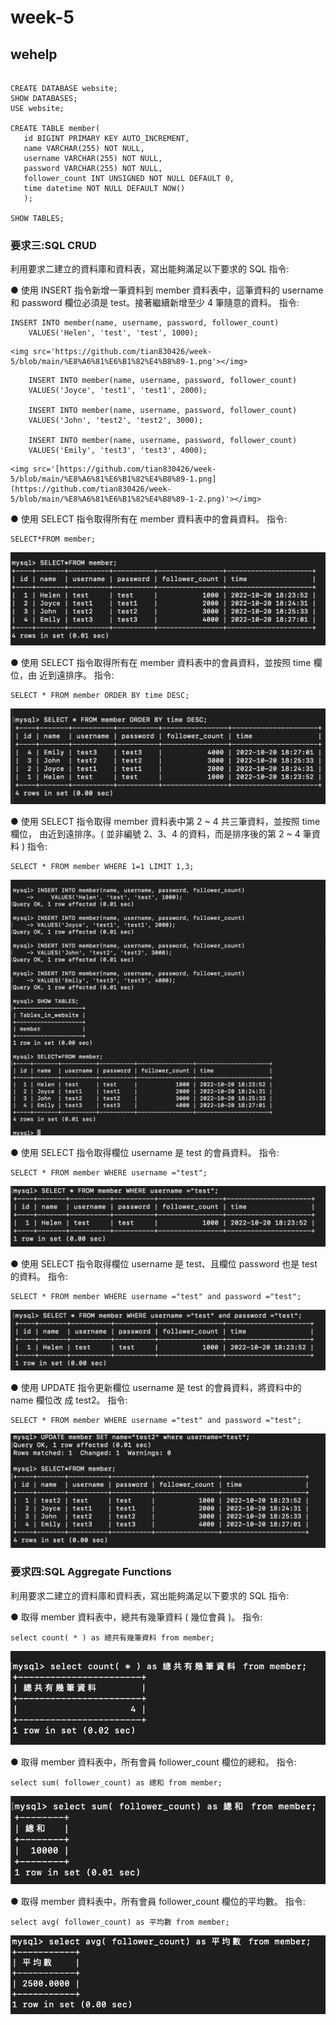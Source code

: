 # week-5
## wehelp

```

CREATE DATABASE website;
SHOW DATABASES;
USE website;

CREATE TABLE member(
   id BIGINT PRIMARY KEY AUTO_INCREMENT,
   name VARCHAR(255) NOT NULL,
   username VARCHAR(255) NOT NULL,
   password VARCHAR(255) NOT NULL,
   follower_count INT UNSIGNED NOT NULL DEFAULT 0,
   time datetime NOT NULL DEFAULT NOW()
   );
   
SHOW TABLES;

```
### 要求三:SQL CRUD 
利用要求二建立的資料庫和資料表，寫出能夠滿足以下要求的 SQL 指令:

● 使用 INSERT 指令新增一筆資料到 member 資料表中，這筆資料的 username 和 password 欄位必須是 test。接著繼續新增至少 4 筆隨意的資料。
指令:
```
INSERT INTO member(name, username, password, follower_count)
    VALUES('Helen', 'test', 'test', 1000);
```
    
    <img src='https://github.com/tian830426/week-5/blob/main/%E8%A6%81%E6%B1%82%E4%B8%89-1.png'></img>
```
    INSERT INTO member(name, username, password, follower_count)
    VALUES('Joyce', 'test1', 'test1', 2000);
    
    INSERT INTO member(name, username, password, follower_count)
    VALUES('John', 'test2', 'test2', 3000);
    
    INSERT INTO member(name, username, password, follower_count)
    VALUES('Emily', 'test3', 'test3', 4000);
```
    
    <img src='[https://github.com/tian830426/week-5/blob/main/%E8%A6%81%E6%B1%82%E4%B8%89-1.png](https://github.com/tian830426/week-5/blob/main/%E8%A6%81%E6%B1%82%E4%B8%89-1-2.png)'></img>

● 使用 SELECT 指令取得所有在 member 資料表中的會員資料。
指令: 
```
SELECT*FROM member; 
```

<img src='https://github.com/tian830426/week-5/blob/main/%E8%A6%81%E6%B1%82%E4%B8%89-2.png'></img>

● 使用 SELECT 指令取得所有在 member 資料表中的會員資料，並按照 time 欄位，由
近到遠排序。
指令: 
```
SELECT * FROM member ORDER BY time DESC;
```

<img src='https://github.com/tian830426/week-5/blob/main/%E8%A6%81%E6%B1%82%E4%B8%89-3.png'></img>

● 使用 SELECT 指令取得 member 資料表中第 2 ~ 4 共三筆資料，並按照 time 欄位，
由近到遠排序。( 並非編號 2、3、4 的資料，而是排序後的第 2 ~ 4 筆資料 )
指令: 
```
SELECT * FROM member WHERE 1=1 LIMIT 1,3;
```

<img src='https://github.com/tian830426/week-5/blob/main/%E8%A6%81%E6%B1%82%E4%B8%89-4.png'></img>

● 使用 SELECT 指令取得欄位 username 是 test 的會員資料。
指令: 
```
SELECT * FROM member WHERE username ="test";
```

<img src='https://github.com/tian830426/week-5/blob/main/%E8%A6%81%E6%B1%82%E4%B8%89-5.png'></img>

● 使用 SELECT 指令取得欄位 username 是 test、且欄位 password 也是 test 的資料。
指令:  
```
SELECT * FROM member WHERE username ="test" and password ="test";
```

<img src='https://github.com/tian830426/week-5/blob/main/%E8%A6%81%E6%B1%82%E4%B8%89-6.png'></img>

● 使用 UPDATE 指令更新欄位 username 是 test 的會員資料，將資料中的 name 欄位改
成 test2。
指令: 
```
SELECT * FROM member WHERE username ="test" and password ="test";
```

<img src='https://github.com/tian830426/week-5/blob/main/%E8%A6%81%E6%B1%82%E4%B8%89-%EF%BC%97.png'></img>


### 要求四:SQL Aggregate Functions
利用要求二建立的資料庫和資料表，寫出能夠滿足以下要求的 SQL 指令:

● 取得 member 資料表中，總共有幾筆資料 ( 幾位會員 )。
指令: 
```
select count( * ) as 總共有幾筆資料 from member;
```

<img src='https://github.com/tian830426/week-5/blob/main/%E8%A6%81%E6%B1%82%E5%9B%9B-1.png'></img>

● 取得 member 資料表中，所有會員 follower_count 欄位的總和。
指令: 
```
select sum( follower_count) as 總和 from member;
```

<img src='https://github.com/tian830426/week-5/blob/main/%E8%A6%81%E6%B1%82%E5%9B%9B-2.png'></img>

● 取得 member 資料表中，所有會員 follower_count 欄位的平均數。
指令: 
```
select avg( follower_count) as 平均數 from member;
```

<img src='https://github.com/tian830426/week-5/blob/main/%E8%A6%81%E6%B1%82%E5%9B%9B-3.png'></img>
